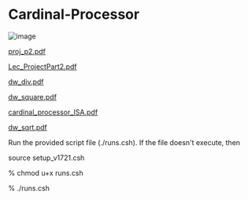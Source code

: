 # Cardinal-Processor
![image](https://user-images.githubusercontent.com/66343787/139386264-cb8c8e9f-bd99-4df5-95bc-159de77543c9.png)


[proj_p2.pdf](https://github.com/jiru1997/Cardinal-Processor/files/7439351/proj_p2.pdf)

[Lec_ProjectPart2.pdf](https://github.com/jiru1997/Cardinal-Processor/files/7439353/Lec_ProjectPart2.pdf)

[dw_div.pdf](https://github.com/jiru1997/Cardinal-Processor/files/7443406/dw_div.pdf)

[dw_square.pdf](https://github.com/jiru1997/Cardinal-Processor/files/7443407/dw_square.pdf)

[cardinal_processor_ISA.pdf](https://github.com/jiru1997/Cardinal-Processor/files/7439354/cardinal_processor_ISA.pdf)

[dw_sqrt.pdf](https://github.com/jiru1997/Cardinal-Processor/files/7443408/dw_sqrt.pdf)




Run the provided script file (./runs.csh). If the file doesn't execute, then 

source setup_v1721.csh

% chmod u+x runs.csh

% ./runs.csh
